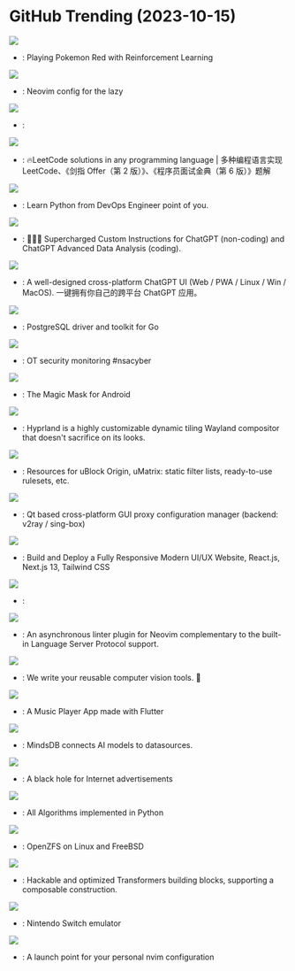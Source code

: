 # GitHub Trending (2023-10-15)

![](https://img.shields.io/badge/Jupyter%20Notebook-New%20187-green?style=flat-square&logo=appveyor)
- [](https://github.comundefined): Playing Pokemon Red with Reinforcement Learning

![](https://img.shields.io/badge/Lua-New%20619-green?style=flat-square&logo=appveyor)
- [](https://github.comundefined): Neovim config for the lazy

![](https://img.shields.io/badge/TypeScript-New%2012-green?style=flat-square&logo=appveyor)
- [](https://github.comundefined): 

![](https://img.shields.io/badge/Java-New%20138-green?style=flat-square&logo=appveyor)
- [](https://github.comundefined): 🔥LeetCode solutions in any programming language | 多种编程语言实现 LeetCode、《剑指 Offer（第 2 版）》、《程序员面试金典（第 6 版）》题解

![](https://img.shields.io/badge/none-New%2015-green?style=flat-square&logo=appveyor)
- [](https://github.comundefined): Learn Python from DevOps Engineer point of you.

![](https://img.shields.io/badge/Python-New%20673-green?style=flat-square&logo=appveyor)
- [](https://github.comundefined): 🚀🧠💬 Supercharged Custom Instructions for ChatGPT (non-coding) and ChatGPT Advanced Data Analysis (coding).

![](https://img.shields.io/badge/TypeScript-New%20102-green?style=flat-square&logo=appveyor)
- [](https://github.comundefined): A well-designed cross-platform ChatGPT UI (Web / PWA / Linux / Win / MacOS). 一键拥有你自己的跨平台 ChatGPT 应用。

![](https://img.shields.io/badge/Go-New%20291-green?style=flat-square&logo=appveyor)
- [](https://github.comundefined): PostgreSQL driver and toolkit for Go

![](https://img.shields.io/badge/none-New%2078-green?style=flat-square&logo=appveyor)
- [](https://github.comundefined): OT security monitoring #nsacyber

![](https://img.shields.io/badge/C%2B%2B-New%2026-green?style=flat-square&logo=appveyor)
- [](https://github.comundefined): The Magic Mask for Android

![](https://img.shields.io/badge/C%2B%2B-New%2015-green?style=flat-square&logo=appveyor)
- [](https://github.comundefined): Hyprland is a highly customizable dynamic tiling Wayland compositor that doesn't sacrifice on its looks.

![](https://img.shields.io/badge/Adblock%20Filter%20List-New%2016-green?style=flat-square&logo=appveyor)
- [](https://github.comundefined): Resources for uBlock Origin, uMatrix: static filter lists, ready-to-use rulesets, etc.

![](https://img.shields.io/badge/C%2B%2B-New%2023-green?style=flat-square&logo=appveyor)
- [](https://github.comundefined): Qt based cross-platform GUI proxy configuration manager (backend: v2ray / sing-box)

![](https://img.shields.io/badge/TypeScript-New%2015-green?style=flat-square&logo=appveyor)
- [](https://github.comundefined): Build and Deploy a Fully Responsive Modern UI/UX Website, React.js, Next.js 13, Tailwind CSS

![](https://img.shields.io/badge/TypeScript-New%2080-green?style=flat-square&logo=appveyor)
- [](https://github.comundefined): 

![](https://img.shields.io/badge/Lua-New%209-green?style=flat-square&logo=appveyor)
- [](https://github.comundefined): An asynchronous linter plugin for Neovim complementary to the built-in Language Server Protocol support.

![](https://img.shields.io/badge/Python-New%20127-green?style=flat-square&logo=appveyor)
- [](https://github.comundefined): We write your reusable computer vision tools. 💜

![](https://img.shields.io/badge/Dart-New%2014-green?style=flat-square&logo=appveyor)
- [](https://github.comundefined): A Music Player App made with Flutter

![](https://img.shields.io/badge/Python-New%2035-green?style=flat-square&logo=appveyor)
- [](https://github.comundefined): MindsDB connects AI models to datasources.

![](https://img.shields.io/badge/Shell-New%2014-green?style=flat-square&logo=appveyor)
- [](https://github.comundefined): A black hole for Internet advertisements

![](https://img.shields.io/badge/Python-New%2065-green?style=flat-square&logo=appveyor)
- [](https://github.comundefined): All Algorithms implemented in Python

![](https://img.shields.io/badge/C-New%206-green?style=flat-square&logo=appveyor)
- [](https://github.comundefined): OpenZFS on Linux and FreeBSD

![](https://img.shields.io/badge/Python-New%2014-green?style=flat-square&logo=appveyor)
- [](https://github.comundefined): Hackable and optimized Transformers building blocks, supporting a composable construction.

![](https://img.shields.io/badge/C%2B%2B-New%2013-green?style=flat-square&logo=appveyor)
- [](https://github.comundefined): Nintendo Switch emulator

![](https://img.shields.io/badge/Lua-New%2025-green?style=flat-square&logo=appveyor)
- [](https://github.comundefined): A launch point for your personal nvim configuration

